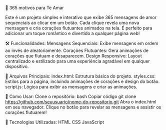 💖 365 motivos para Te Amar

Este é um projeto simples e interativo que exibe 365 mensagens de amor sequenciais ao clicar em um botão. Cada clique revela uma nova mensagem e cria corações flutuantes animados na tela. É perfeito para adicionar um toque romântico e divertido a qualquer página web!

🛠️ Funcionalidades:
Mensagens Sequenciais: Exibe mensagens em ordem ao invés de aleatoriamente.
Corações Flutuantes: Gera animações de corações que flutuam e desaparecem.
Design Responsivo: Layout centralizado e estilizado para uma experiência agradável em qualquer dispositivo.

📄 Arquivos Principais:
index.html: Estrutura básica do projeto.
styles.css: Estilos para a página, incluindo animações de corações e design do botão.
script.js: Lógica para exibir as mensagens e criar as animações.

🚀 Como Usar:
Clone o repositório:
bash
Copiar código
git clone https://github.com/seuusuario/nome-do-repositorio.git
Abra o index.html em seu navegador.
Clique no botão para revelar as mensagens e assistir os corações flutuarem!

🎨 Tecnologias Utilizadas:
HTML
CSS
JavaScript
